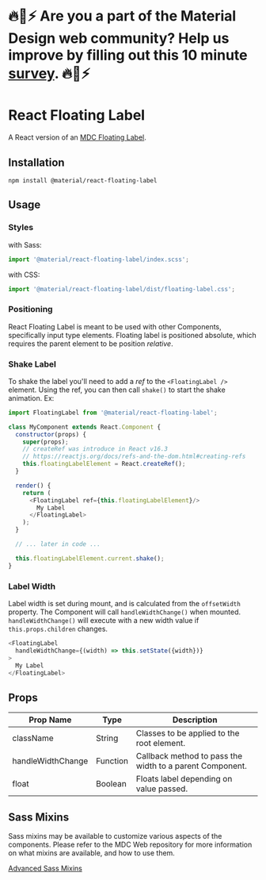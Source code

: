 # 🔥🌈⚡️ Are you a part of the Material Design web community? Help us improve by filling out this 10 minute <a href='https://bit.ly/materialwebsurvey'>survey</a>. 🔥🌈⚡️

# React Floating Label

A React version of an [MDC Floating Label](https://github.com/material-components/material-components-web/tree/master/packages/mdc-floating-label).

## Installation

```
npm install @material/react-floating-label
```

## Usage

### Styles

with Sass:
```js
import '@material/react-floating-label/index.scss';
```

with CSS:
```js
import '@material/react-floating-label/dist/floating-label.css';
```

### Positioning

React Floating Label is meant to be used with other Components, specifically input type elements. Floating label is positioned absolute, which requires the parent element to be position _relative_.

### Shake Label

To shake the label you'll need to add a _ref_ to the `<FloatingLabel />` element. Using the ref, you can then call `shake()` to start the shake animation. Ex:

```js
import FloatingLabel from '@material/react-floating-label';

class MyComponent extends React.Component {
  constructor(props) {
    super(props);
    // createRef was introduce in React v16.3
    // https://reactjs.org/docs/refs-and-the-dom.html#creating-refs
    this.floatingLabelElement = React.createRef();
  }

  render() {
    return (
      <FloatingLabel ref={this.floatingLabelElement}/>
        My Label
      </FloatingLabel>
    );
  }

  // ... later in code ...

  this.floatingLabelElement.current.shake();
}
```

### Label Width

Label width is set during mount, and is calculated from the `offsetWidth` property. The Component will call `handleWidthChange()` when mounted. `handleWidthChange()` will execute with a new width value if `this.props.children` changes.

```js
<FloatingLabel
  handleWidthChange={(width) => this.setState({width})}
>
  My Label
</FloatingLabel>
```

## Props

Prop Name | Type | Description
--- | --- | ---
className | String | Classes to be applied to the root element.
handleWidthChange | Function | Callback method to pass the width to a parent Component.
float | Boolean | Floats label depending on value passed.

## Sass Mixins

Sass mixins may be available to customize various aspects of the components. Please refer to the
MDC Web repository for more information on what mixins are available, and how to use them.

[Advanced Sass Mixins](https://github.com/material-components/material-components-web/blob/master/packages/mdc-floating-label/README.md#scss-mixins)
